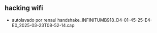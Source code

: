 ## hacking wifi

- autolavado por renaul
handshake_INFINITUMB918_D4-01-45-25-E4-E0_2025-03-23T08-52-14.cap